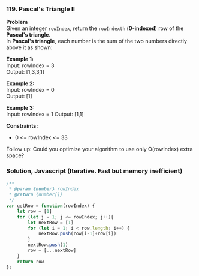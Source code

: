 ### 119. Pascal's Triangle II

**Problem**\
Given an integer `rowIndex`, return the `rowIndexth` (**0-indexed**) row of the **Pascal's triangle**.\
In **Pascal's triangle**, each number is the sum of the two numbers directly above it as shown:

**Example 1:**\
Input: rowIndex = 3\
Output: [1,3,3,1]

**Example 2:**\
Input: rowIndex = 0\
Output: [1]

**Example 3:**\
Input: rowIndex = 1
Output: [1,1]

**Constraints:**
- 0 <= rowIndex <= 33

Follow up: Could you optimize your algorithm to use only O(rowIndex) extra space?

### Solution, Javascript (Iterative. Fast but memory inefficient)
```javascript
/**
 * @param {number} rowIndex
 * @return {number[]}
 */
var getRow = function(rowIndex) {
    let row = [1]
    for (let j = 1; j <= rowIndex; j++){
        let nextRow = [1]
        for (let i = 1; i < row.length; i++) {
            nextRow.push(row[i-1]+row[i])
        }
        nextRow.push(1)
        row = [...nextRow]
    }
    return row    
};
```